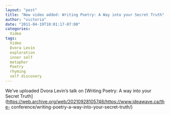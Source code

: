 ```yaml
---
layout: "post"
title: "New video added: Writing Poetry: A Way into your Secret Truth"
author: "victoria"
date: "2011-04-19T10:01:17-07:00"
categories:
  Video
tags: 
  Video
  Dvora Levin
  exploration
  inner self
  metaphor
  Poetry
  rhyming
  self discovery
---
```


We’ve uploaded Dvora Levin’s talk on [Writing Poetry: A way into your Secret
Truth](https://web.archive.org/web/20210928105748/https://www.ideawave.ca/the-
conference/writing-poetry-a-way-into-your-secret-truth/)


[//]: # (Retrieved from https://web.archive.org/web/20210928095349/https://www.ideawave.ca/new-video-added-writing-poetry-a-way-into-your-secret-truth/)